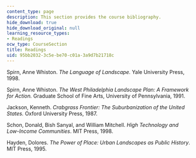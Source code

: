 ```yaml
---
content_type: page
description: This section provides the course bibliography.
hide_download: true
hide_download_original: null
learning_resource_types:
- Readings
ocw_type: CourseSection
title: Readings
uid: 95bb2032-3c5e-be70-c01a-3a9d7b21718c
---
```


Spirn, Anne Whiston. _The Language of Landscape._ Yale University Press, 1998.

Spirn, Anne Whiston. _The West Philadelphia Landscape Plan: A Framework for Action._ Graduate School of Fine Arts, University of Pennsylvania, 1991.

Jackson, Kenneth. _Crabgrass Frontier: The Suburbanization of the United States._ Oxford University Press, 1987.

Schon, Donald, Bish Sanyal, and William Mitchell. _High Technology and Low-Income Communities_. MIT Press, 1998.

Hayden, Dolores. _The Power of Place: Urban Landscapes as Public History_. MIT Press, 1995.